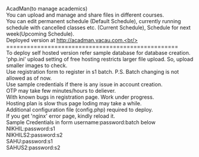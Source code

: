 AcadMan(to manage academics)<br/>
You can upload and manage and share files in different courses.<br/>
You can edit permanent schedule (Default Schedule), currently running schedule with cancelled classes etc. (Current Schedule), Schedule for next week(Upcoming Schedule).<br/>
Deployed version at http://acadman.vacau.com.<br/>
==================================================<br/>
To deploy self hosted version refer sample database for database creation.<br/>
'php.ini' upload setting of free hosting restricts larger file upload. So, upload smaller images to check.<br/>
Use registration form to register in s1 batch. P.S. Batch changing is not allowed as of now.<br/>
Use sample credentials if there is any issue in account creation.<br/>
OTP may take few minutes/hours to deliever.<br/>
With known bugs in registration page. Work under progress.<br/>
Hosting plan is slow thus page loding may take a while.<br/>
Additional configuration file (config.php) required to deploy.<br/>
If you get 'nginx' error page, kindly reload it.<br/>
Sample Credentials in form username:password:batch below<br/>
NIKHIL:password:s1<br/>
NIKHILS2:password:s2<br/>
SAHU:password:s1<br/>
SAHUS2:password:s2<br/>
